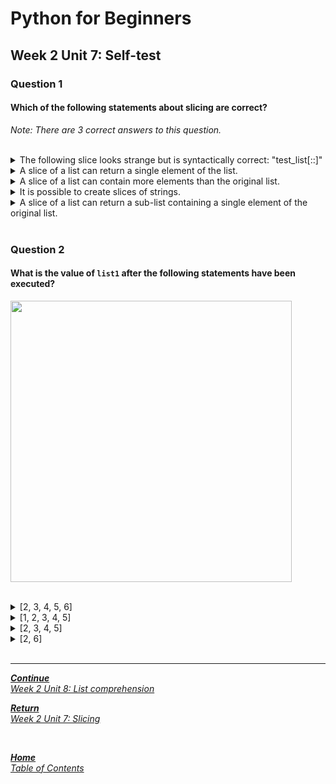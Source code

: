 # Python for Beginners

## Week 2 Unit 7: Self-test

### Question 1

#### Which of the following statements about slicing are correct?

*Note: There are 3 correct answers to this question.*

<br>

<details>
	<summary>The following slice looks strange but is syntactically correct: "test_list[::]"</summary>
	<img  src="selftest/check.png" width="25">
</details>


<details>
	<summary>A slice of a list can return a single element of the list.</summary>
	<img  src="selftest/cross.png" width="25">
</details>


<details>
	<summary>A slice of a list can contain more elements than the original list.</summary>
	<img  src="selftest/cross.png" width="25">
</details>


<details>
	<summary>It is possible to create slices of strings.</summary>
	<img  src="selftest/check.png" width="25">
</details>


<details>
	<summary>A slice of a list can return a sub-list containing a single element of the original list.</summary>
	<img  src="selftest/check.png" width="25">
</details>

<br>

### Question 2

#### What is the value of ```list1``` after the following statements have been executed? 

<img src=selftest/week2_unit7_f2.png width="450"><br><br>

<details>
	<summary>[2, 3, 4, 5, 6] </summary>
	<img  src="selftest/cross.png" width="25">
</details>


<details>
	<summary>[1, 2, 3, 4, 5]</summary>
	<img  src="selftest/cross.png" width="25">
</details>


<details>
	<summary>[2, 3, 4, 5]</summary>
	<img  src="selftest/check.png" width="25">
</details>


<details>
	<summary>[2, 6]</summary>
	<img  src="selftest/cross.png" width="25">
</details>

<br>

---

[***Continue*** <br> *Week 2 Unit 8: List comprehension*](week2_unit8_list_comprehension.md)

[***Return*** <br> *Week 2 Unit 7: Slicing*](week2_unit7_slicing.md)

<br>

[***Home*** <br>*Table of Contents*](home.md)